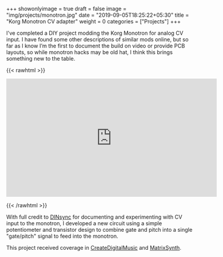 +++
showonlyimage = true
draft = false
image = "img/projects/monotron.jpg"
date = "2019-09-05T18:25:22+05:30"
title = "Korg Monotron CV adapter"
weight = 0
categories = ["Projects"]
+++

I've completed a DIY project modding the Korg Monotron for analog CV input. I have found some other descriptions of similar mods online, but so far as I know I’m the first to document the build on video or provide PCB layouts, so while monotron hacks may be old hat, I think this brings something new to the table.

<!--more--> 


{{< rawhtml >}}

<iframe width="560" height="315" src="https://www.youtube.com/embed/iT__-bH8Q0o" title="YouTube video player" frameborder="0" allow="accelerometer; autoplay; clipboard-write; encrypted-media; gyroscope; picture-in-picture" allowfullscreen></iframe>

{{< /rawhtml >}}

With full credit to <a href="www.dinsync.info/2010/06/how-to-modify-korg-monotron.html">DINsync</a> for documenting and experimenting with CV input to the monotron, I developed a new circuit using a simple potentiometer and transistor design to combine gate and pitch into a single "gate/pitch" signal to feed into the monotron.

This project received coverage in [CreateDigitalMusic](https://cdm.link/2019/09/monotron-cv-hack-video/) and [MatrixSynth](https://www.matrixsynth.com/2019/09/korg-monotron-cv-input-mod-eurorack.html).

